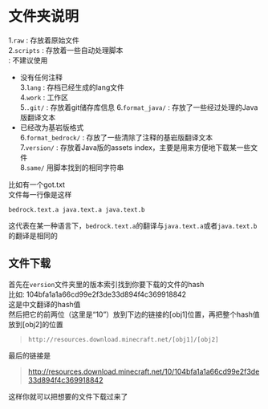 # 文件夹说明

1.`raw`
: 存放着原始文件  
2.`scripts`
: 存放着一些自动处理脚本  
: 不建议使用  
- 没有任何注释  
3.`lang`
: 存档已经生成的lang文件  
4.`work`
: 工作区  
5.`.git/`
: 存放着git储存库信息
6.`format_java/`
: 存放了一些经过处理的Java版翻译文本  
- 已经改为基岩版格式  
6.`format_bedrock/`
: 存放了一些清除了注释的基岩版翻译文本  
7.`version/`
: 存放着Java版的assets index，主要是用来方便地下载某一些文件  
8.`same/`
用脚本找到的相同字符串

比如有一个got.txt  
文件每一行像是这样  
```
bedrock.text.a java.text.a java.text.b
```

这代表在某一种语言下，`bedrock.text.a`的翻译与`java.text.a`或者`java.text.b`的翻译是相同的

## 文件下载

首先在`version`文件夹里的版本索引找到你要下载的文件的hash  
比如: 104bfa1a1a66cd99e2f3de33d894f4c369918842  
这是中文翻译的hash值  
然后把它的前两位（这里是“10”）放到下边的链接的[obj1]位置，再把整个hash值放到[obj2]的位置  
> `http://resources.download.minecraft.net/[obj1]/[obj2]`

最后的链接是
> http://resources.download.minecraft.net/10/104bfa1a1a66cd99e2f3de33d894f4c369918842

这样你就可以把想要的文件下载过来了
